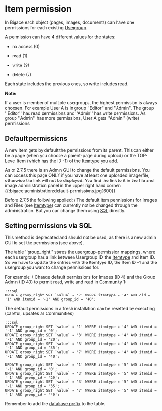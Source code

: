 # Item permission

In Bigace each object (pages, images, documents) can have one permissions for each existing [Usergroup](groupadmin).  

A permission can have 4 different values for the states:

*  no access (0)

*  read (1)

*  write (3)

*  delete (7)

Each state includes the previous ones, so write includes read.

**Note:**

If a user is member of multiple usergroups, the highest permission is always choosen. For example User A is in group ''Editor'' and ''Admin''. The group ''Editor'' has read permissions and ''Admin'' has write permissions. As group ''Admin'' has more permissions, User A gets ''Admin'' (write) permissions.

## Default permissions

A new item gets by default the permissions from its parent. This can either be a page (when you choose a parent-page during upload) or the TOP-Level Item (which has the ID -1) of the [Itemtype](Itemtype) you add.

As of 2.7.5 there is an Admin GUI to change the default permissions. You can access this page ONLY if you have at least one uploaded image/file, otherwise the link will not be displayed. You find the link to it in the file and image administration panel in the upper right hand corner:
{{:bigace:administration:default-permissions.jpg?600}}

Before 2.7.5 the following applied: \\
The default item permissions for Images and Files (see [Itemtype](Itemtype)) can currently not be changed through the administration. But you can change them using [SQL](database) directly.  


## Setting permissions via SQL

This method is deprecated and should not be used, as there is a new admin GUI to set the permissions (see above).

The table ''group_right'' stores the usergroup-permission mappings, where each usergroup has a link between Usergroup ID, the [Itemtype](Itemtype) and Item ID. 
So we have to update the entries with the Itemtype ID, the Item ID -1 and the usergroup you want to change permissions for.

For example: \\
Change default permissions for Images (ID 4) and the [Group](groupadmin) Admin (ID 40) to permit read, write and read in [Community](Community) 1:

	:::sql
	UPDATE group_right SET `value` = '7' WHERE itemtype = '4' AND cid = '1' AND itemid = '-1' AND group_id = '40';


The default permissions in a fresh installation can be resetted by executing (careful, updates all Communities):

	:::sql
	UPDATE group_right SET `value` = '1' WHERE itemtype = '4' AND itemid = '-1' AND group_id = '0';
	UPDATE group_right SET `value` = '3' WHERE itemtype = '4' AND itemid = '-1' AND group_id = '20';
	UPDATE group_right SET `value` = '3' WHERE itemtype = '4' AND itemid = '-1' AND group_id = '35';
	UPDATE group_right SET `value` = '7' WHERE itemtype = '4' AND itemid = '-1' AND group_id = '40';
	
	UPDATE group_right SET `value` = '1' WHERE itemtype = '5' AND itemid = '-1' AND group_id = '0';
	UPDATE group_right SET `value` = '3' WHERE itemtype = '5' AND itemid = '-1' AND group_id = '20';
	UPDATE group_right SET `value` = '3' WHERE itemtype = '5' AND itemid = '-1' AND group_id = '35';
	UPDATE group_right SET `value` = '7' WHERE itemtype = '5' AND itemid = '-1' AND group_id = '40';


Remember to add the [database prefix](manual/database) to the table.
